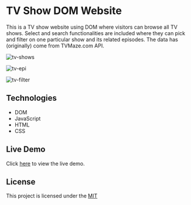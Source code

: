 # TV Show DOM Website

This is a TV show website using DOM where visitors can browse all TV shows. Select and search functionalities are included where they can pick and filter on one particular show and its related episodes. The data has (originally) come from TVMaze.com API.

![tv-shows](https://github.com/Doris-Siu/tv-slide-show-website/assets/107772913/50637836-07e3-45af-90b8-5031a1a74f69)

![tv-epi](https://github.com/Doris-Siu/tv-slide-show-website/assets/107772913/cc67a696-4d77-4e33-969a-8f6b30f3a321)

![tv-filter](https://github.com/Doris-Siu/tv-slide-show-website/assets/107772913/8c02b4b9-4973-4f9c-bf5d-8d0d13663e52)


## Technologies
- DOM
- JavaScript
- HTML
- CSS


## Live Demo
Click [here](https://cyf-doris-siu-tv.netlify.app/) to view the live demo.


## License
This project is licensed under the [MIT](https://choosealicense.com/licenses/mit/)

